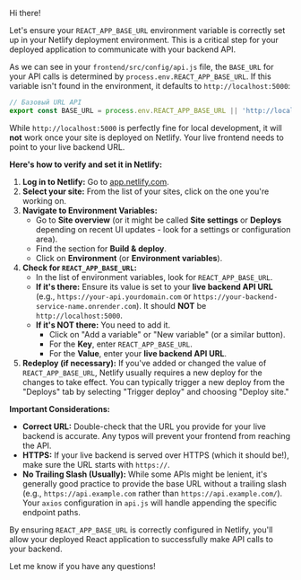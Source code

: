 Hi there!

Let's ensure your `REACT_APP_BASE_URL` environment variable is correctly set up in your Netlify deployment environment. This is a critical step for your deployed application to communicate with your backend API.

As we can see in your `frontend/src/config/api.js` file, the `BASE_URL` for your API calls is determined by `process.env.REACT_APP_BASE_URL`. If this variable isn't found in the environment, it defaults to `http://localhost:5000`:

```javascript
// Базовый URL API
export const BASE_URL = process.env.REACT_APP_BASE_URL || 'http://localhost:5000';
```

While `http://localhost:5000` is perfectly fine for local development, it will **not** work once your site is deployed on Netlify. Your live frontend needs to point to your live backend URL.

**Here's how to verify and set it in Netlify:**

1.  **Log in to Netlify:** Go to [app.netlify.com](https://app.netlify.com).
2.  **Select your site:** From the list of your sites, click on the one you're working on.
3.  **Navigate to Environment Variables:**
    *   Go to **Site overview** (or it might be called **Site settings** or **Deploys** depending on recent UI updates - look for a settings or configuration area).
    *   Find the section for **Build & deploy**.
    *   Click on **Environment** (or **Environment variables**).
4.  **Check for `REACT_APP_BASE_URL`:**
    *   In the list of environment variables, look for `REACT_APP_BASE_URL`.
    *   **If it's there:** Ensure its value is set to your **live backend API URL** (e.g., `https://your-api.yourdomain.com` or `https://your-backend-service-name.onrender.com`). It should **NOT** be `http://localhost:5000`.
    *   **If it's NOT there:** You need to add it.
        *   Click on "Add a variable" or "New variable" (or a similar button).
        *   For the **Key**, enter `REACT_APP_BASE_URL`.
        *   For the **Value**, enter your **live backend API URL**.
5.  **Redeploy (if necessary):** If you've added or changed the value of `REACT_APP_BASE_URL`, Netlify usually requires a new deploy for the changes to take effect. You can typically trigger a new deploy from the "Deploys" tab by selecting "Trigger deploy" and choosing "Deploy site."

**Important Considerations:**

*   **Correct URL:** Double-check that the URL you provide for your live backend is accurate. Any typos will prevent your frontend from reaching the API.
*   **HTTPS:** If your live backend is served over HTTPS (which it should be!), make sure the URL starts with `https://`.
*   **No Trailing Slash (Usually):** While some APIs might be lenient, it's generally good practice to provide the base URL without a trailing slash (e.g., `https://api.example.com` rather than `https://api.example.com/`). Your `axios` configuration in `api.js` will handle appending the specific endpoint paths.

By ensuring `REACT_APP_BASE_URL` is correctly configured in Netlify, you'll allow your deployed React application to successfully make API calls to your backend.

Let me know if you have any questions!
